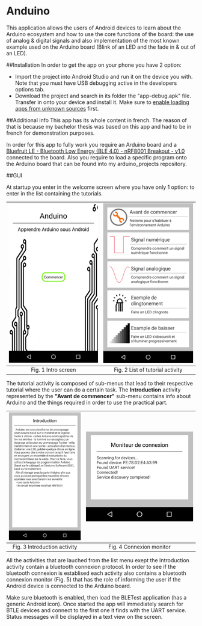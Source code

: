 Anduino
========

This application allows the users of Android devices to learn about the Arduino ecosystem and how to use the core functions of the board: the use of analog & digital signals and also implementation of the most known example used on the Arduino board (Blink of an LED and the fade in & out of an LED).

##Installation
In order to get the app on your phone you have 2 option:
* Import the project into Android Studio and run it on the device you with. Note that you must have USB debugging active in the developers options tab.
* Download the project and search in its folder the "app-debug.apk" file. Transfer in onto your device and install it. Make sure to [enable loading apps from unknown sources](http://developer.android.com/distribute/open.html#unknown-sources) first.

##Additional info
This app has its whole content in french. The reason of that is because my bachelor thesis was based on this app and had to be in french for demonstration purposes.

In order for this app to fully work you require an Arduino board and a [Bluefruit LE - Bluetooth Low Energy (BLE 4.0) - nRF8001 Breakout - v1.0](https://www.adafruit.com/product/1697) connected to the board. Also you require to load a specific program onto the Arduino board that can be found into my arduino_projects repository.


##GUI

At startup you enter in the welcome screen where you have only 1 option: to enter in the list containing the tutorials.

| ![](description_images/img10.png?raw=true "img1") | ![](description_images/img12.png?raw=true "img1") |
| :---: | :---: |
| Fig. 1 Intro screen | Fig. 2 List of tutorial activity |

The tutorial activity is composed of sub-menus that lead to their respective tutorial where the user can do a certain task. The **Introduction** activity represented by the __"Avant de commencer"__ sub-menu contains info about Arduino and the things required in order to use the practical part.

| ![](description_images/img2.png?raw=true "img1") | ![](description_images/img3.png?raw=true "img1") |
| :---: | :---: |
| Fig. 3 Introduction activity | Fig. 4 Connexion monitor |

All the activities that are lauched from the list menu exept the Introduction activity contain a bluetooth connexion protocol. In order to see if the bluetooth connexion is establised each activity also contains a bluetooth connexion monitor (Fig. 5) that has the role of informing the user if the Android device is connected to the Arduino board.

Make sure bluetooth is enabled, then load the BLETest application (has a generic Android icon).  Once started the app will immediately search for BTLE devices and connect to the first one it finds with the UART service.  Status messages will be displayed in a text view on the screen.  
